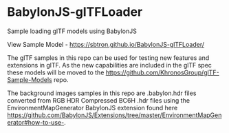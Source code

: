# BabylonJS-glTFLoader
Sample loading glTF models using BabylonJS

View Sample Model - https://sbtron.github.io/BabylonJS-glTFLoader/

The glTF samples in this repo can be used for testing new features and extensions in glTF. As the new capabilities are included in the glTF spec these models will be moved to the https://github.com/KhronosGroup/glTF-Sample-Models repo. 

The background images samples in this repo are .babylon.hdr files converted from RGB HDR Compressed BC6H .hdr files using the EnvironmentMapGenerator BabylonJS extension found here https://github.com/BabylonJS/Extensions/tree/master/EnvironmentMapGenerator#how-to-use-.
